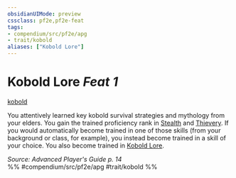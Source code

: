```yaml
---
obsidianUIMode: preview
cssclass: pf2e,pf2e-feat
tags:
- compendium/src/pf2e/apg
- trait/kobold
aliases: ["Kobold Lore"]
---
```

# Kobold Lore  *Feat 1*  
[kobold](/rules/traits/kobold-b1.md)  


You attentively learned key kobold survival strategies and mythology from your elders. You gain the trained proficiency rank in [Stealth](/compendium/skills.md#Stealth) and [Thievery](/compendium/skills.md#Thievery). If you would automatically become trained in one of those skills (from your background or class, for example), you instead become trained in a skill of your choice. You also become trained in [Kobold Lore](/compendium/skills.md#Lore).

*Source: Advanced Player's Guide p. 14*  
%% #compendium/src/pf2e/apg #trait/kobold %%
